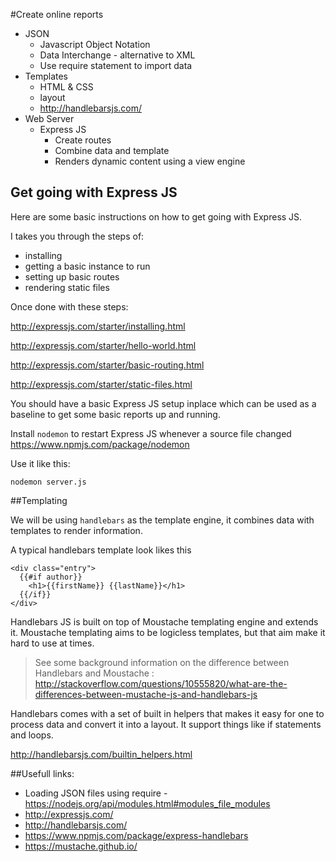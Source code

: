 #Create online reports

* JSON
  * Javascript Object Notation
  * Data Interchange - alternative to XML
  * Use require statement to import data
* Templates
  * HTML & CSS
  * layout
  * http://handlebarsjs.com/
* Web Server
  * Express JS
    * Create routes
    * Combine data and template
    * Renders dynamic content using a view engine

## Get going with Express JS

Here are some basic instructions on how to get going with Express JS.

I takes you through the steps of:
* installing
* getting a basic instance to run
* setting up basic routes
* rendering static files

Once done with these steps:

http://expressjs.com/starter/installing.html

http://expressjs.com/starter/hello-world.html

http://expressjs.com/starter/basic-routing.html

http://expressjs.com/starter/static-files.html

You should have a basic Express JS setup inplace which can be used as a baseline to get some basic reports up and running.

Install ```nodemon``` to restart Express JS whenever a source file changed https://www.npmjs.com/package/nodemon

Use it like this:

```nodemon server.js```


##Templating

We will be using ```handlebars``` as the template engine, it combines data with templates to render information.

A typical handlebars template look likes this

```
<div class="entry">
  {{#if author}}
    <h1>{{firstName}} {{lastName}}</h1>
  {{/if}}
</div>
```

Handlebars JS is built on top of Moustache templating engine and extends it. Moustache templating aims to be logicless templates, but that aim make it hard to use at times.

> See some background information on the difference between Handlebars and Moustache : http://stackoverflow.com/questions/10555820/what-are-the-differences-between-mustache-js-and-handlebars-js

Handlebars comes with a set of built in helpers that makes it easy for one to process data and convert it into a layout. It support things like if statements and loops.

http://handlebarsjs.com/builtin_helpers.html

##Usefull links:

* Loading JSON files using require - https://nodejs.org/api/modules.html#modules_file_modules
* http://expressjs.com/
* http://handlebarsjs.com/
* https://www.npmjs.com/package/express-handlebars
* https://mustache.github.io/
